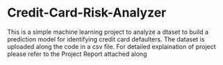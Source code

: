 # Credit-Card-Risk-Analyzer
This is a simple machine learning project to analyze a dtaset to build a prediction model for identifying credit card defaulters.
The dataset is uploaded along the code in a csv file.
For detailed explaination of project please refer to the Project Report attached along
